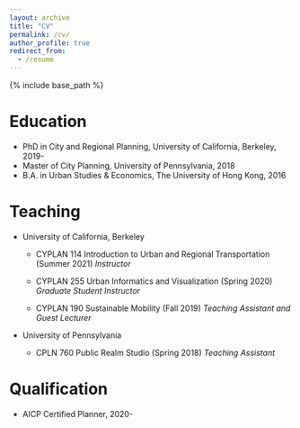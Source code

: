 ```yaml
---
layout: archive
title: "CV"
permalink: /cv/
author_profile: true
redirect_from:
  - /resume
---
```


{% include base_path %}

Education
======
* PhD in City and Regional Planning, University of California, Berkeley, 2019-
* Master of City Planning, University of Pennsylvania, 2018
* B.A. in Urban Studies & Economics, The University of Hong Kong, 2016

Teaching
======
* University of California, Berkeley
  * CYPLAN 114 Introduction to Urban and Regional Transportation (Summer 2021)
    *Instructor*

  * CYPLAN 255 Urban Informatics and Visualization (Spring 2020)
    *Graduate Student Instructor*

  * CYPLAN 190 Sustainable Mobility (Fall 2019)
    *Teaching Assistant and Guest Lecturer*

* University of Pennsylvania
  
  * CPLN 760 Public Realm Studio (Spring 2018)
    *Teaching Assistant*

Qualification
======
* AICP Certified Planner, 2020-